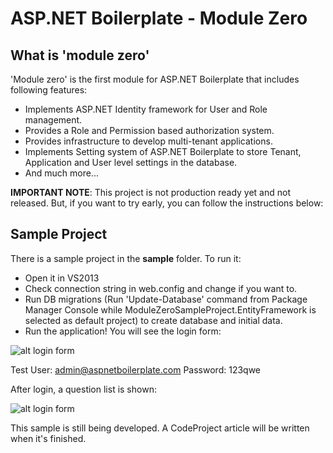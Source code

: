 ASP.NET Boilerplate - Module Zero
===========

What is 'module zero'
----------

'Module zero' is the first module for ASP.NET Boilerplate that includes following features:

* Implements ASP.NET Identity framework for User and Role management.
* Provides a Role and Permission based authorization system.
* Provides infrastructure to develop multi-tenant applications.
* Implements Setting system of ASP.NET Boilerplate to store Tenant, Application and User level settings in the database.
* And much more...
 
__IMPORTANT NOTE__: This project is not production ready yet and not released. But, if you want to try early, you can follow the instructions below:

Sample Project
-------------------

There is a sample project in the **sample** folder. To run it:

- Open it in VS2013
- Check connection string in web.config and change if you want to.
- Run DB migrations (Run 'Update-Database' command from Package Manager Console while ModuleZeroSampleProject.EntityFramework is selected as default project) to create database and initial data.
- Run the application! You will see the login form:
 
![alt login form](https://raw.githubusercontent.com/aspnetboilerplate/module-zero/master/doc/login-form.png)

Test User: admin@aspnetboilerplate.com
Password: 123qwe

After login, a question list is shown:

![alt login form](https://raw.githubusercontent.com/aspnetboilerplate/module-zero/master/doc/question-list.png)

This sample is still being developed. A CodeProject article will be written when it's finished.
